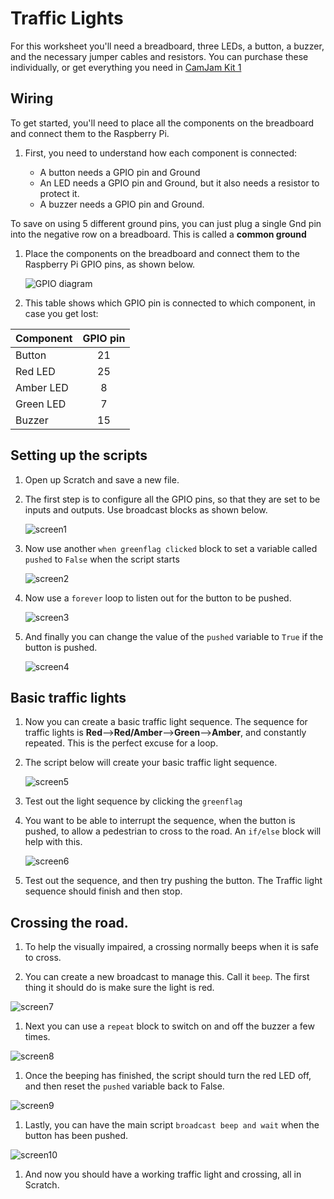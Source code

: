 # Traffic Lights

For this worksheet you'll need a breadboard, three LEDs, a button, a buzzer, and the necessary jumper cables and resistors. You can purchase these individually, or get everything you need in [CamJam Kit 1](https://thepihut.com/products/camjam-edukit)

## Wiring

To get started, you'll need to place all the components on the breadboard and connect them to the Raspberry Pi.

1. First, you need to understand how each component is connected:

    - A button needs a GPIO pin and Ground
    - An LED needs a GPIO pin and Ground, but it also needs a resistor to protect it.
    - A buzzer needs a GPIO pin and Ground.

To save on using 5 different ground pins, you can just plug a single Gnd pin into the negative row on a breadboard. This is called a **common ground**

1. Place the components on the breadboard and connect them to the Raspberry Pi GPIO pins, as shown below.

    ![GPIO diagram](images/camjam1wiring.png)

1. This table shows which GPIO pin is connected to which component, in case you get lost:

| Component | GPIO pin |
| --------- | :------: |
| Button    | 21       |
| Red LED   | 25       |
| Amber LED | 8        |
| Green LED | 7        |
| Buzzer    | 15       |

## Setting up the scripts

1. Open up Scratch and save a new file.

1. The first step is to configure all the GPIO pins, so that they are set to be inputs and outputs. Use broadcast blocks as shown below.

    ![screen1](images/screen1.png)

2. Now use another `when greenflag clicked` block to set a variable called `pushed` to `False` when the script starts

    ![screen2](images/screen2.png)

3. Now use a `forever` loop to listen out for the button to be pushed.

    ![screen3](images/screen3.png)

4. And finally you can change the value of the `pushed` variable to `True` if the button is pushed.

    ![screen4](images/screen4.png)

## Basic traffic lights

1. Now you can create a basic traffic light sequence. The sequence for traffic lights is **Red**-->**Red/Amber**-->**Green**-->**Amber**, and constantly repeated. This is the perfect excuse for a loop.

2. The script below will create your basic traffic light sequence.

    ![screen5](images/screen5.png)

1. Test out the light sequence by clicking the `greenflag`

3. You want to be able to interrupt the sequence, when the button is pushed, to allow a pedestrian to cross to the road. An `if/else` block will help with this.

    ![screen6](images/screen6.png)

1. Test out the sequence, and then try pushing the button. The Traffic light sequence should finish and then stop.

## Crossing the road.

1. To help the visually impaired, a crossing normally beeps when it is safe to cross.

1. You can create a new broadcast to manage this. Call it `beep`. The first thing it should do is make sure the light is red.

![screen7](images/screen7.png)

1. Next you can use a `repeat` block to switch on and off the buzzer a few times.

![screen8](images/screen8.png)

1. Once the beeping has finished, the script should turn the red LED off, and then reset the `pushed` variable back to False.

![screen9](images/screen9.png)

1. Lastly, you can have the main script `broadcast beep and wait` when the button has been pushed.

![screen10](images/screen10.png)

1. And now you should have a working traffic light and crossing, all in Scratch.
